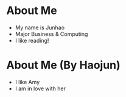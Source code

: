# About Me
* My name is Junhao
* Major Business & Computing
* I like reading!

# About Me (By Haojun)
- I like Amy
- I am in love with her